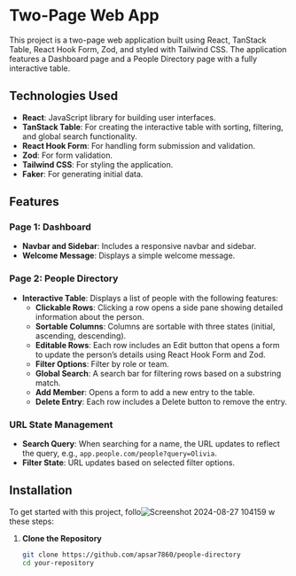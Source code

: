 # Two-Page Web App

This project is a two-page web application built using React, TanStack Table, React Hook Form, Zod, and styled with Tailwind CSS. The application features a Dashboard page and a People Directory page with a fully interactive table.

## Technologies Used

- **React**: JavaScript library for building user interfaces.
- **TanStack Table**: For creating the interactive table with sorting, filtering, and global search functionality.
- **React Hook Form**: For handling form submission and validation.
- **Zod**: For form validation.
- **Tailwind CSS**: For styling the application.
- **Faker**: For generating initial data.

## Features

### Page 1: Dashboard

- **Navbar and Sidebar**: Includes a responsive navbar and sidebar.
- **Welcome Message**: Displays a simple welcome message.

### Page 2: People Directory

- **Interactive Table**: Displays a list of people with the following features:
  - **Clickable Rows**: Clicking a row opens a side pane showing detailed information about the person.
  - **Sortable Columns**: Columns are sortable with three states (initial, ascending, descending).
  - **Editable Rows**: Each row includes an Edit button that opens a form to update the person’s details using React Hook Form and Zod.
  - **Filter Options**: Filter by role or team.
  - **Global Search**: A search bar for filtering rows based on a substring match.
  - **Add Member**: Opens a form to add a new entry to the table.
  - **Delete Entry**: Each row includes a Delete button to remove the entry.

### URL State Management

- **Search Query**: When searching for a name, the URL updates to reflect the query, e.g., `app.people.com/people?query=Olivia`.
- **Filter State**: URL updates based on selected filter options.

## Installation

To get started with this project, follo![Screenshot 2024-08-27 104159](https://github.com/user-attachments/assets/d7339bf9-f5e8-4df7-b422-c0051e86030c)
w these steps:

1. **Clone the Repository**

   ```bash
   git clone https://github.com/apsar7860/people-directory
   cd your-repository
